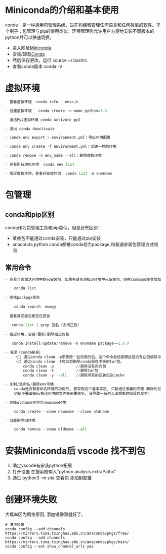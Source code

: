 # Miniconda的介绍和基本使用
conda：是一种通用包管理系统，旨在构建和管理任何语言和任何类型的软件。举个例子：包管理与pip的使用类似，环境管理则允许用户方便地安装不同版本的python并可以快速切换。

- 进入网址[Miniconda](https://docs.conda.io/en/latest/miniconda.html)
- 安装/卸载[Conda](https://conda.io/projects/conda/en/latest/user-guide/install/linux.html)
- 然后保存更改，运行 source ~/.bashrc 
- 查看conda版本  conda -V

# 虚拟环境
```python
- 查看虚拟环境  conda info --envs/e

- 创建虚拟环境   conda create -n name python=3.6

- 激活Py2虚拟环境 conda activate py2

- 退出 conda deactivate 

- conda env export > environment.yml：导出环境配置

- conda env create -f environment.yml：创建一样的环境

- conda remove -n env_name --all：删除虚拟环境

- 查看所有虚拟环境  conda env list

- 指定虚拟环境，查看已安装的包  conda list -n envname

```

# 包管理
## conda和pip区别
conda作为包管理工具和pip类似，但是还有区别：
- 某些包不能通过conda安装，只能通过pip安装
- anaconda python conda都被conda视为package,和普通安装包管理方式相同
## 常用命令
```python
- 查看当前激活环境中的已安装包，如果希望查询指定环境中已安装包，则在command命令后加上-n 环境名，其他命令类似

    conda list 
 
- 查找package信息
 
    conda search  numpy
 
- 查看某安装包是否已安装
 
   conda list | grep 包名（支持正则）
 
- 指定环境，安装/更新/删除指定的包 

   conda install/update/remove -n envname package==1.0.0

- 清理（conda瘦身）
    （1）通过conda clean -p来删除一些没用的包，这个命令会检查哪些包没有在包缓存中被硬依赖到其他地方，并删除它们。
    （2）通过conda clean -t可以将删除conda保存下来的tar包。
        conda clean -p      	//删除没有用的包
        conda clean -t      	//删除tar包
        conda clean -y --all 	//删除所有的安装包及cache

- 复制/重命名/删除env环境
    conda是没有重命名环境的功能的, 要实现这个基本需求, 只能通过愚蠢的克隆-删除的过程。
    切记不要直接mv移动环境的文件夹来重命名, 会导致一系列无法想象的错误的发生!

- 克隆oldname环境为newname环境

    conda create --name newname --clone oldname 

- 彻底删除旧环境

    conda remove --name oldname --all      
```

# 安装Miniconda后 vscode 找不到包

1. 确定vscode有安装python拓展
2. 打开设置 在搜索框输入"python.analysis.extraPaths"
3. 通过 python3 -m site 查看包 添加到配置

# 创建环境失败
大概率因为网络原因, 添加镜像源就好了。
```
# 清华镜像  
conda config --add channels https://mirrors.tuna.tsinghua.edu.cn/anaconda/pkgs/free/  
conda config --add channels https://mirrors.tuna.tsinghua.edu.cn/anaconda/pkgs/main/  
conda config --set show_channel_urls yes
```



